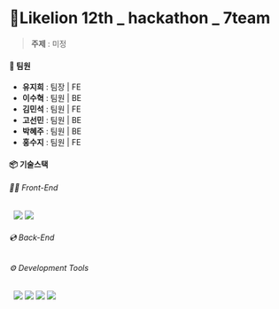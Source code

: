 # 🦁Likelion 12th _ hackathon _ 7team

> **주제** : 미정

#### 👥 팀원
- **유지희** : 팀장 | FE
- **이수혁** : 팀원 | BE
- **김민석** : 팀원 | FE
- **고선민** : 팀원 | BE
- **박혜주** : 팀원 | BE
- **홍수지** : 팀원 | FE

#### 📦 기술스택
###### 👩‍💻 Front-End
&nbsp; <img src="https://img.shields.io/badge/React-61DAFB?style=flat&logo=react&logoColor=white">&nbsp;<img src="https://img.shields.io/badge/styled-components-DB7093?style=flat&logo=styled-components&logoColor=white">
###### 💿 Back-End

###### ⚙️ Development Tools
&nbsp; <img src="https://img.shields.io/badge/GitHub-181717?style=flat&logo=github&logoColor=white">&nbsp;<img src="https://img.shields.io/badge/discord-5865F2?style=flat&logo=discord&logoColor=white">&nbsp;<img src="https://img.shields.io/badge/Notion-000?style=flat&logo=notion&logoColor=white">&nbsp;<img src="https://img.shields.io/badge/Figma-F24E1E?style=flat&logo=figma&logoColor=white">
